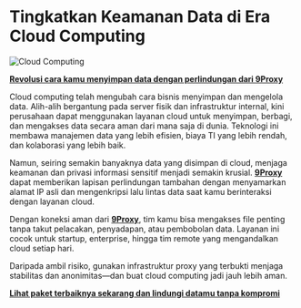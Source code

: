 # Tingkatkan Keamanan Data di Era Cloud Computing

![Cloud Computing](https://sydneyobserver.com.au/wp-content/uploads/2014/02/cloud-services.jpg)

**[Revolusi cara kamu menyimpan data dengan perlindungan dari 9Proxy](https://the9proxy.short.gy/github-homepage-lily555)**

Cloud computing telah mengubah cara bisnis menyimpan dan mengelola data. Alih-alih bergantung pada server fisik dan infrastruktur internal, kini perusahaan dapat menggunakan layanan cloud untuk menyimpan, berbagi, dan mengakses data secara aman dari mana saja di dunia. Teknologi ini membawa manajemen data yang lebih efisien, biaya TI yang lebih rendah, dan kolaborasi yang lebih baik.

Namun, seiring semakin banyaknya data yang disimpan di cloud, menjaga keamanan dan privasi informasi sensitif menjadi semakin krusial. **[9Proxy](https://the9proxy.short.gy/github-homepage-lily555)** dapat memberikan lapisan perlindungan tambahan dengan menyamarkan alamat IP asli dan mengenkripsi lalu lintas data saat kamu berinteraksi dengan layanan cloud.

Dengan koneksi aman dari **[9Proxy](https://the9proxy.short.gy/github-homepage-lily555)**, tim kamu bisa mengakses file penting tanpa takut pelacakan, penyadapan, atau pembobolan data. Layanan ini cocok untuk startup, enterprise, hingga tim remote yang mengandalkan cloud setiap hari.

Daripada ambil risiko, gunakan infrastruktur proxy yang terbukti menjaga stabilitas dan anonimitas—dan buat cloud computing jadi jauh lebih aman.

**[Lihat paket terbaiknya sekarang dan lindungi datamu tanpa kompromi](https://the9proxy.short.gy/github-pricing-lily555)**
